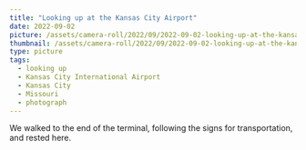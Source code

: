 ```yaml
---
title: "Looking up at the Kansas City Airport"
date: 2022-09-02
picture: /assets/camera-roll/2022/09/2022-09-02-looking-up-at-the-kansas-city-airport/20220902_200957167_iOS.jpg
thumbnail: /assets/camera-roll/2022/09/2022-09-02-looking-up-at-the-kansas-city-airport/20220902_200957167_iOS-thumbnail.jpg
type: picture
tags:
  - looking up
  - Kansas City International Airport
  - Kansas City
  - Missouri
  - photograph
---
```

We walked to the end of the terminal, following the signs for transportation, and rested here.